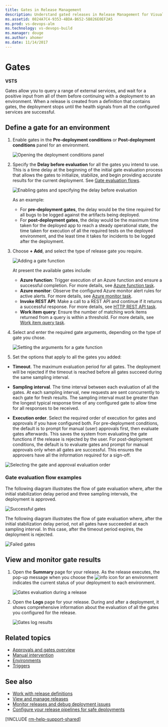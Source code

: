 ```yaml
---
title: Gates in Release Management
description: Understand gated releases in Release Management for Visual Studio Team Services (VSTS) and Team Foundation Server (TFS)
ms.assetid: 0824A7C4-9353-4BDA-B652-5B826E0EF2A5
ms.prod: vs-devops-alm
ms.technology: vs-devops-build
ms.manager: douge
ms.author: ahomer
ms.date: 11/14/2017
---
```


# Gates

**VSTS**

Gates allow you to query a range of external services, and wait for a positive input from all of
them before continuing with a deployment to an environment. When a release is created from a definition
that contains gates, the deployment stops until the health signals from all the configured services are successful.   

## Define a gate for an environment

1. Enable gates in the **Pre-deployment conditions** or **Post-deployment conditions** panel for an environment. 

   ![Opening the deployment conditions panel](_img/gated-releases-01.png)

1. Specify the **Delay before evaluation** for all the gates
   you intend to use. This is a time delay at the beginning of the initial gate evaluation 
   process that allows the gates to initialize, stabilize, and begin providing accurate results
   for the current deployment. See [Gate evaluation flows](#eval-examples).

   ![Enabling gates and specifying the delay before evaluation](_img/gated-releases-01a.png)

   As an example:

   * For **pre-deployment gates**, the delay would be the time required for all bugs to be logged
     against the artifacts being deployed.  
   * For **post-deployment gates**, the delay would be the maximum time taken for the deployed app
     to reach a steady operational state, the time taken for execution of all the required tests on
     the deployed environment, and the least time it takes for incidents to be logged after the deployment.<p />

1. Choose **+ Add**, and select the type of release gate you require.

   ![Adding a gate function](_img/gated-releases-02.png)

   At present the available gates include:

   * **Azure function**: Trigger execution of an Azure function and ensure a successful completion.
     For more details, see [Azure function task](../../../../tasks/utility/azure-function.md).
   * **Azure monitor**: Observe the configured Azure monitor alert rules for active alerts.
     For more details, see [Azure monitor task](../../../../tasks/utility/azure-monitor.md).
   * **Invoke REST API**: Make a call to a REST API and continue if it returns a successful response.
     For more details, see [HTTP REST API task](../../../../tasks/utility/http-rest-api.md).
   * **Work item query**: Ensure the number of matching work items returned from a query is within a threshold.
     For more details, see [Work item query task](../../../../tasks/utility/work-item-query.md).

1. Select and enter the required gate arguments, depending on the type of gate you chose.

   ![Setting the arguments for a gate function](_img/gated-releases-03.png)

1.  Set the options that apply to all the gates you added:

   * **Timeout**. The maximum evaluation period for all gates. 
     The deployment will be rejected if the timeout is reached before
     all gates succeed during the same sampling interval. 

   * **Sampling interval**. The time interval between each evaluation of 
     all the gates. At each sampling interval, new requests are sent concurrently to each gate
     for fresh results. The sampling interval must be greater than the longest
     typical response time of any configured gate to allow time for all responses to be received.     

   * **Execution order**. Select the required order of execution for gates and approvals if you have configured both.
     For pre-deployment conditions, the default is to prompt for manual (user) approvals first, then evaluate gates afterwards.
     This saves the system from evaluating the gate functions if the release is rejected by the user. 
     For post-deployment conditions, the default is to evaluate gates and prompt for manual approvals only when all gates are successful.
     This ensures the approvers have all the information required for a sign-off. 

   ![Selecting the gate and approval evaluation order](_img/gated-releases-04.png)

### Gate evaluation flow examples

<a name="eval-examples"></a>The following diagram illustrates the flow of gate evaluation where, after the
initial stabilization delay period and three sampling intervals, the deployment is approved.

![Successful gates](_img/gate-results-pass.png)

The following diagram illustrates the flow of gate evaluation where, after the
initial stabilization delay period, not all gates have succeeded at each sampling interval. In
this case, after the timeout period expires, the deployment is rejected.

![Failed gates](_img/gate-results-fail.png)

## View and monitor gate results
 
1. Open the **Summary** page for your release. As the release executes, the pop-up message when you choose
   the ![info](_img/info-icon.png) icon for an environment indicates the current status of your deployment to each environment.

   ![Gates evaluation during a release](_img/gate-inprogress.png)

1. Open the **Logs** page for your release. During and after a deployment, it shows comprehensive information
about the evaluation of all the gates you configured for the release.

   ![Gates log results ](_img/gate-results-view.png)

## Related topics

* [Approvals and gates overview](index.md)
* [Manual intervention](../../../../tasks/utility/manual-intervention.md)
* [Environments](../environments.md)
* [Triggers](../triggers.md)

## See also

* [Work with release definitions](../../../../actions/work-with-release-definitions.md)
* [View and manage releases](../../../../actions/view-manage-releases.md)
* [Monitor releases and debug deployment issues](../../../../actions/debug-deployment-issues.md)
* [Configure your release pipelines for safe deployments](https://blogs.msdn.microsoft.com/visualstudioalm/2017/04/24/configuring-your-release-pipelines-for-safe-deployments/)

[!INCLUDE [rm-help-support-shared](../../../../_shared/rm-help-support-shared.md)]
